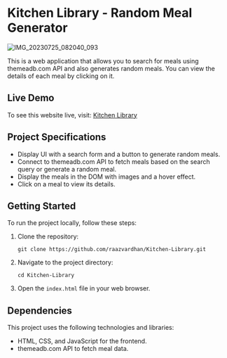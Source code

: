 # Kitchen Library - Random Meal Generator
![IMG_20230725_082040_093](https://github.com/Raazvardhan/Raazvardhan/assets/139915269/abdfa72b-761b-4f29-814e-b90b468c8232)

This is a web application that allows you to search for meals using themeadb.com API and also generates random meals. You can view the details of each meal by clicking on it.

## Live Demo
To see this website live, visit: [Kitchen Library](https://raazvardhan.github.io/Kitchen-Library/)

## Project Specifications
- Display UI with a search form and a button to generate random meals.
- Connect to themeadb.com API to fetch meals based on the search query or generate a random meal.
- Display the meals in the DOM with images and a hover effect.
- Click on a meal to view its details.

## Getting Started
To run the project locally, follow these steps:

1. Clone the repository:
   ```
   git clone https://github.com/raazvardhan/Kitchen-Library.git
   ```

2. Navigate to the project directory:
   ```
   cd Kitchen-Library
   ```

3. Open the `index.html` file in your web browser.

## Dependencies
This project uses the following technologies and libraries:

- HTML, CSS, and JavaScript for the frontend.
- themeadb.com API to fetch meal data.
